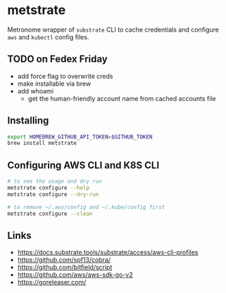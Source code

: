 # metstrate

Metronome wrapper of `substrate` CLI to cache credentials and configure `aws` and `kubectl` config files.

## TODO on Fedex Friday

* add force flag to overwrite creds
* make installable via brew
* add whoami
  * get the human-friendly account name from cached accounts file

## Installing

```bash
export HOMEBREW_GITHUB_API_TOKEN=$GITHUB_TOKEN
brew install metstrate
```

## Configuring AWS CLI and K8S CLI

```bash
# to see the usage and dry run
metstrate configure --help
metstrate configure --dry-run

# to remove ~/.aws/config and ~/.kube/config first
metstrate configure --clean
```

## Links

* <https://docs.substrate.tools/substrate/access/aws-cli-profiles>
* <https://github.com/spf13/cobra/>
* <https://github.com/bitfield/script>
* <https://github.com/aws/aws-sdk-go-v2>
* <https://goreleaser.com/>
